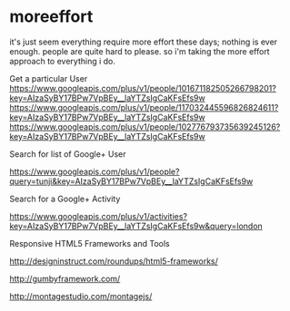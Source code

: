 moreeffort
==========

it's just seem everything require more effort these days; nothing is ever enough. people are quite hard to please. so i'm taking the more effort approach to everything i do.

Get a particular User
https://www.googleapis.com/plus/v1/people/101671182505266798201?key=AIzaSyBY17BPw7VpBEy__laYTZsIgCaKFsEfs9w
https://www.googleapis.com/plus/v1/people/117032445596826824611?key=AIzaSyBY17BPw7VpBEy__laYTZsIgCaKFsEfs9w
https://www.googleapis.com/plus/v1/people/102776793735639245126?key=AIzaSyBY17BPw7VpBEy__laYTZsIgCaKFsEfs9w

Search for list of Google+ User

https://www.googleapis.com/plus/v1/people?query=tunji&key=AIzaSyBY17BPw7VpBEy__laYTZsIgCaKFsEfs9w

Search for a Google+ Activity

https://www.googleapis.com/plus/v1/activities?key=AIzaSyBY17BPw7VpBEy__laYTZsIgCaKFsEfs9w&query=london


Responsive HTML5 Frameworks and Tools

http://designinstruct.com/roundups/html5-frameworks/

http://gumbyframework.com/

http://montagestudio.com/montagejs/
